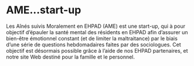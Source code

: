 # AME...start-up
Les Aînés suivis Moralement en EHPAD (AME) est une start-up, qui à pour objectif d’épauler la santé mental des résidents en EHPAD afin d’assurer un bien-être émotionnel constant (et de limiter la maltraitance) par le biais d’une série de questions hebdomadaires faites par des sociologues. Cet objectif est désormais possible grâce à l’aide de nos EHPAD partenaires, et notre site Web destiné pour la famille et le personnel.
